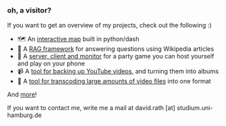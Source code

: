 ### oh, a visitor?
If you want to get an overview of my projects, check out the following :)
- 🗺️ An [interactive map](https://map.skynet.coypu.org/) built in python/dash
- 🤖 A [RAG framework](https://github.com/DavidBlavid/NLP-QA-Retrieval) for answering questions using Wikipedia articles 
- 📱 A [server, client and monitor](https://github.com/DavidBlavid/mobile-participation) for a party game you can host yourself and play on your phone
- 📹 A [tool for backing up YouTube videos](https://github.com/DavidBlavid/YoutubeArchiver), and turning them into albums
- 🔄️ A [tool for transcoding large amounts of video files](https://github.com/DavidBlavid/media-transcoder) into one format

And [more](https://github.com/DavidBlavid?tab=repositories)!

If you want to contact me, write me a mail at david.rath [at] studium.uni-hamburg.de
